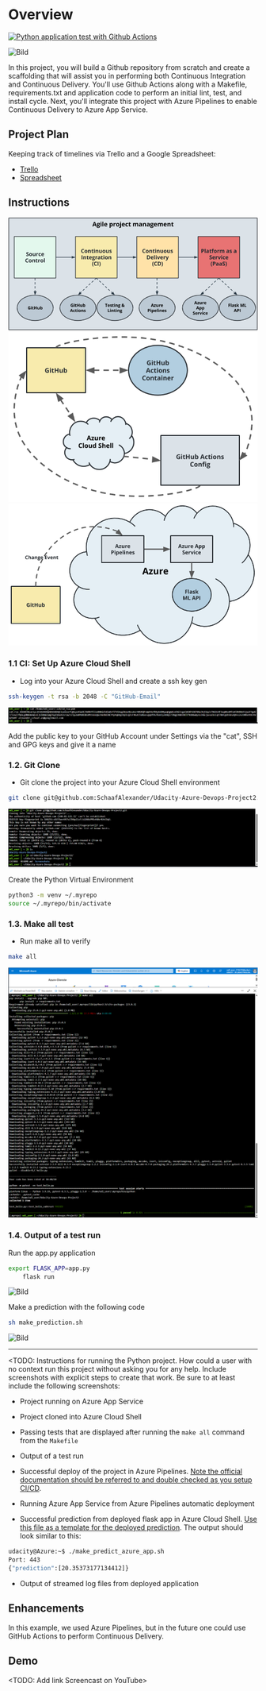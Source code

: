 # Overview

[![Python application test with Github Actions](https://github.com/SchaafAlexander/Udacity-Azure-Devops-Project2/actions/workflows/pythonapp.yml/badge.svg)](https://github.com/SchaafAlexander/Udacity-Azure-Devops-Project2/actions/workflows/pythonapp.yml)

![Bild](./Screenshots/Readme/status.png)

In this project, you will build a Github repository from scratch and create a scaffolding that will assist you in performing both Continuous Integration and Continuous Delivery. You'll use Github Actions along with a Makefile, requirements.txt and application code to perform an initial lint, test, and install cycle. Next, you'll integrate this project with Azure Pipelines to enable Continuous Delivery to Azure App Service.

## Project Plan
Keeping track of timelines via Trello and a Google Spreadsheet:

* [Trello](https://trello.com/invite/b/67f24e0d64e6d99e7c25a2bc/ATTI9374d937d54a8dffae2bf323b6a9f9f77CCBF536/udacity-devops-project2)
* [Spreadsheet](https://docs.google.com/spreadsheets/d/1ANMOdretgMMkiOAh9I9MfvVI8GQpek04MBkQ5Y5fP28/edit?usp=sharing)

## Instructions

![building-a-ci-cd-pipeline](./Screenshots/Readme/building-a-ci-cd-pipeline.png)
![CI diagram](./Screenshots/Readme/ci-diagram.png)
![CD diagram](./Screenshots/Readme/cd-diagram.png)

### 1.1	CI: Set Up Azure Cloud Shell
- Log into your Azure Cloud Shell and create a ssh key gen

```bash
ssh-keygen -t rsa -b 2048 -C "GitHub-Email"
```
![Bild](./Screenshots/Tasks/1-CI-Set-Up-Azure-Cloud-Shell/1-SSH-Keygen.png)

Add the public key to your GitHub Account under Settings via the "cat", SSH and GPG keys and give it a name

### 1.2.	Git Clone
- Git clone the project into your Azure Cloud Shell environment
```bash
git clone git@github.com:SchaafAlexander/Udacity-Azure-Devops-Project2.git
```
![Bild](./Screenshots/Tasks/1-CI-Set-Up-Azure-Cloud-Shell/2-Git-Clone.png)

Create the Python Virtual Environment
```bash
python3 -m venv ~/.myrepo
source ~/.myrepo/bin/activate
```

### 1.3.	Make all test
- Run make all to verify
```bash
make all
```
![Bild](./Screenshots/Tasks/1-CI-Set-Up-Azure-Cloud-Shell/3-Make-all-test.png)

### 1.4.	Output of a test run
Run the app.py application
```bash
export FLASK_APP=app.py
	flask run
```
![Bild](./Screenshots/Tasks/flask_run_local.png)

Make a prediction with the following code
```bash
sh make_prediction.sh
```
![Bild](./Screenshots/Tasks/make_test_local.png)



-----

<TODO:  Instructions for running the Python project.  How could a user with no context run this project without asking you for any help.  Include screenshots with explicit steps to create that work. Be sure to at least include the following screenshots:

* Project running on Azure App Service

* Project cloned into Azure Cloud Shell

* Passing tests that are displayed after running the `make all` command from the `Makefile`

* Output of a test run

* Successful deploy of the project in Azure Pipelines.  [Note the official documentation should be referred to and double checked as you setup CI/CD](https://docs.microsoft.com/en-us/azure/devops/pipelines/ecosystems/python-webapp?view=azure-devops).

* Running Azure App Service from Azure Pipelines automatic deployment

* Successful prediction from deployed flask app in Azure Cloud Shell.  [Use this file as a template for the deployed prediction](https://github.com/udacity/nd082-Azure-Cloud-DevOps-Starter-Code/blob/master/C2-AgileDevelopmentwithAzure/project/starter_files/flask-sklearn/make_predict_azure_app.sh).
The output should look similar to this:

```bash
udacity@Azure:~$ ./make_predict_azure_app.sh
Port: 443
{"prediction":[20.35373177134412]}
```

* Output of streamed log files from deployed application

> 

## Enhancements

In this example, we used Azure Pipelines, but in the future one could use GitHub Actions to perform Continuous Delivery.

## Demo 

<TODO: Add link Screencast on YouTube>


